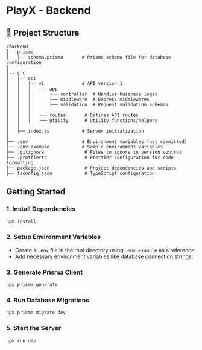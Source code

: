 # PlayX - Backend

## 📂 Project Structure

```
/backend
│-- prisma
│   ├── schema.prisma       # Prisma schema file for database configuration
│
│-- src
│   │-- api
│   │   │-- v1              # API version 1
│   │   │   │-- app
│   │   │   │   ├── controller  # Handles business logic
│   │   │   │   ├── middleware  # Express middlewares
│   │   │   │   ├── validation  # Request validation schemas
│   │   │   │
│   │   │   ├── routes       # Defines API routes
│   │   │   ├── utility      # Utility functions/helpers
│   │
│   ├── index.ts            # Server initialization
│
├── .env                    # Environment variables (not committed)
├── .env.example            # Sample environment variables
├── .gitignore               # Files to ignore in version control
├── .prettierrc              # Prettier configuration for code formatting
├── package.json             # Project dependencies and scripts
├── tsconfig.json            # TypeScript configuration
```

##  Getting Started

### 1. Install Dependencies
```sh
npm install
```

### 2. Setup Environment Variables
- Create a `.env` file in the root directory using `.env.example` as a reference.
- Add necessary environment variables like database connection strings.

### 3. Generate Prisma Client
```sh
npx prisma generate
```

### 4. Run Database Migrations
```sh
npx prisma migrate dev
```

### 5. Start the Server
```sh
npm run dev
```

